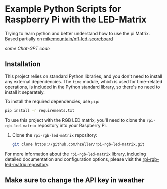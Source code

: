 # Example Python Scripts for Raspberry Pi with the LED-Matrix

Trying to learn python and better understand how to use the pi Matrix. Based partially on [mikemountain/nfl-led-scoreboard](https://github.com/mikemountain/nfl-led-scoreboard) 

*some Chat-GPT code*

## Installation

This project relies on standard Python libraries, and you don't need to install any external dependencies. The `time` module, which is used for time-related operations, is included in the Python standard library, so there's no need to install it separately.

To install the required dependencies, use `pip`:

```bash
pip install -r requirements.txt
```

To use this project with the RGB LED matrix, you'll need to clone the `rpi-rgb-led-matrix` repository into your Raspberry Pi.

1. Clone the `rpi-rgb-led-matrix` repository:

   ```bash
   git clone https://github.com/hzeller/rpi-rgb-led-matrix.git
   ```

For more information about the `rpi-rgb-led-matrix` library, including detailed documentation and configuration options, please visit the [rpi-rgb-led-matrix repository](https://github.com/hzeller/rpi-rgb-led-matrix).

## Make sure to change the API key in weather
